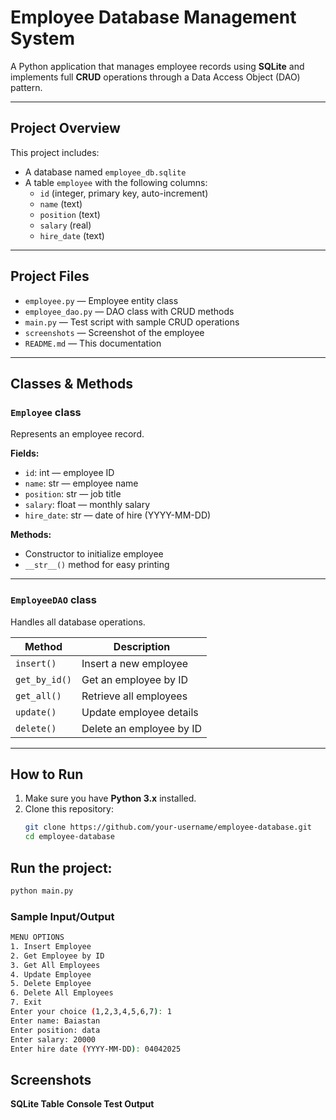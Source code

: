 # Employee Database Management System

A Python application that manages employee records using **SQLite** and implements full **CRUD** operations through a Data Access Object (DAO) pattern.

---

##  Project Overview

This project includes:

- A database named `employee_db.sqlite`
- A table `employee` with the following columns:
  - `id` (integer, primary key, auto-increment)
  - `name` (text)
  - `position` (text)
  - `salary` (real)
  - `hire_date` (text)

---

##  Project Files

- `employee.py` — Employee entity class
- `employee_dao.py` — DAO class with CRUD methods
- `main.py` — Test script with sample CRUD operations
- `screenshots` — Screenshot of the employee
- `README.md` — This documentation

---

##  Classes & Methods

###  `Employee` class

Represents an employee record.

**Fields:**
- `id`: int — employee ID
- `name`: str — employee name
- `position`: str — job title
- `salary`: float — monthly salary
- `hire_date`: str — date of hire (YYYY-MM-DD)

**Methods:**
- Constructor to initialize employee
- `__str__()` method for easy printing

---

###  `EmployeeDAO` class

Handles all database operations.

| Method         | Description                                  |
|----------------|----------------------------------------------|
| `insert()`     | Insert a new employee                        |
| `get_by_id()`  | Get an employee by ID                        |
| `get_all()`    | Retrieve all employees                       |
| `update()`     | Update employee details                      |
| `delete()`     | Delete an employee by ID                     |

---

##  How to Run

1. Make sure you have **Python 3.x** installed.
2. Clone this repository:
   ```bash
   git clone https://github.com/your-username/employee-database.git
   cd employee-database


## Run the project:
```bash
python main.py
```
### Sample Input/Output
```bash
MENU OPTIONS
1. Insert Employee
2. Get Employee by ID
3. Get All Employees
4. Update Employee
5. Delete Employee
6. Delete All Employees
7. Exit
Enter your choice (1,2,3,4,5,6,7): 1
Enter name: Baiastan
Enter position: data 
Enter salary: 20000
Enter hire date (YYYY-MM-DD): 04042025
```
## Screenshots
**SQLite Table**
[](https://raw.githubusercontent.com/bbzet/Employeedatabase/refs/heads/main/screenshot/%D0%A1%D0%BD%D0%B8%D0%BC%D0%BE%D0%BA%20%D1%8D%D0%BA%D1%80%D0%B0%D0%BD%D0%B0%202025-04-02%20151846.png)
**Console Test Output**
[](https://raw.githubusercontent.com/bbzet/Employeedatabase/refs/heads/main/screenshot/%D0%A1%D0%BD%D0%B8%D0%BC%D0%BE%D0%BA%20%D1%8D%D0%BA%D1%80%D0%B0%D0%BD%D0%B0%202025-04-02%20150748.png)
[](https://raw.githubusercontent.com/bbzet/Employeedatabase/refs/heads/main/screenshot/%D0%A1%D0%BD%D0%B8%D0%BC%D0%BE%D0%BA%20%D1%8D%D0%BA%D1%80%D0%B0%D0%BD%D0%B0%202025-04-02%20150924.png)
[](https://raw.githubusercontent.com/bbzet/Employeedatabase/refs/heads/main/screenshot/%D0%A1%D0%BD%D0%B8%D0%BC%D0%BE%D0%BA%20%D1%8D%D0%BA%D1%80%D0%B0%D0%BD%D0%B0%202025-04-02%20151028.png)
[](https://raw.githubusercontent.com/bbzet/Employeedatabase/refs/heads/main/screenshot/%D0%A1%D0%BD%D0%B8%D0%BC%D0%BE%D0%BA%20%D1%8D%D0%BA%D1%80%D0%B0%D0%BD%D0%B0%202025-04-02%20151341.png)


